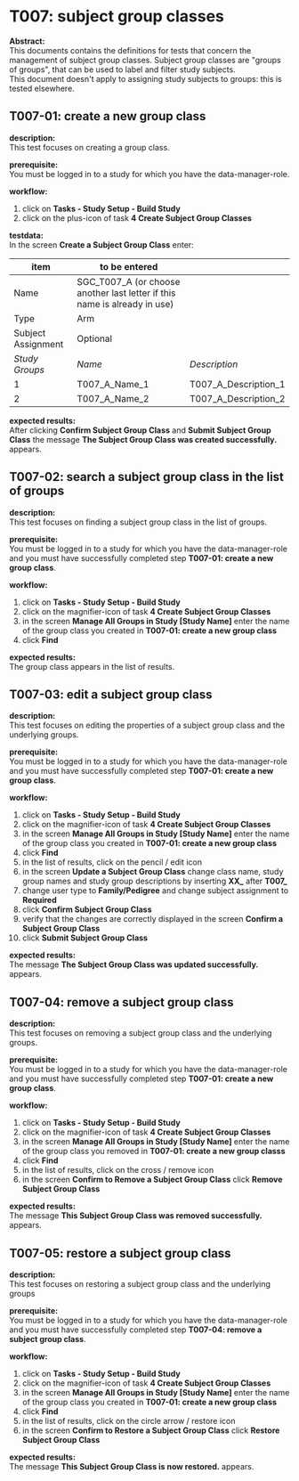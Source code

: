 # T007: subject group classes
**Abstract:**  
This documents contains the definitions for tests that concern the management of subject group classes. Subject group classes are "groups of groups", that can be used to label and filter study subjects.  
This document doesn't apply to assigning study subjects to groups: this is tested elsewhere.

## T007-01: create a new group class
**description:**  
This test focuses on creating a group class.

**prerequisite:**  
You must be logged in to a study for which you have the data-manager-role.

**workflow:**  
1. click on **Tasks - Study Setup - Build Study**
1. click on the plus-icon of task **4 Create Subject Group Classes**

**testdata:**  
In the screen **Create a Subject Group Class** enter:

| item | to be entered | | 
| -- | ----- | -- |
| Name | SGC_T007_A (or choose another last letter if this name is already in use) | |
| Type | Arm | | 
| Subject Assignment | Optional |  
| *Study Groups* | *Name* | *Description* |
| 1 | T007_A_Name_1 | T007_A_Description_1 |  
| 2 | T007_A_Name_2 | T007_A_Description_2 |  

**expected results:**  
After clicking **Confirm Subject Group Class** and **Submit Subject Group Class** the message **The Subject Group Class was created successfully.** appears.

## T007-02: search a subject group class in the list of groups  
**description:**  
This test focuses on finding a subject group class in the list of groups.

**prerequisite:**  
You must be logged in to a study for which you have the data-manager-role and you must have successfully completed step **T007-01: create a new group class**.  

**workflow:**  
1. click on **Tasks - Study Setup - Build Study**
1. click on the magnifier-icon of task **4 Create Subject Group Classes**
1. in the screen **Manage All Groups in Study [Study Name]** enter the name of the group class you created in **T007-01: create a new group class**
1. click **Find**

**expected results:**  
The group class appears in the list of results.  

## T007-03: edit a subject group class
**description:**  
This test focuses on editing the properties of a subject group class and the underlying groups.

**prerequisite:**  
You must be logged in to a study for which you have the data-manager-role and you must have successfully completed step **T007-01: create a new group class**.  

**workflow:**  
1. click on **Tasks - Study Setup - Build Study**
1. click on the magnifier-icon of task **4 Create Subject Group Classes**
1. in the screen **Manage All Groups in Study [Study Name]** enter the name of the group class you created in **T007-01: create a new group class**
1. click **Find**
1. in the list of results, click on the pencil / edit icon
1. in the screen **Update a Subject Group Class** change class name, study group names and study group descriptions by inserting **XX_** after **T007_**
1. change user type to **Family/Pedigree** and change subject assignment to **Required**
1. click **Confirm Subject Group Class**
1. verify that the changes are correctly displayed in the screen **Confirm a Subject Group Class**
1. click **Submit Subject Group Class**  

**expected results:**  
The message **The Subject Group Class was updated successfully.** appears.

## T007-04: remove a subject group class
**description:**  
This test focuses on removing a subject group class and the underlying groups.

**prerequisite:**  
You must be logged in to a study for which you have the data-manager-role and you must have successfully completed step **T007-01: create a new group class**.  

**workflow:**    
1. click on **Tasks - Study Setup - Build Study**
1. click on the magnifier-icon of task **4 Create Subject Group Classes**
1. in the screen **Manage All Groups in Study [Study Name]** enter the name of the group class you removed in **T007-01: create a new group classs**
1. click **Find**
1. in the list of results, click on the cross / remove icon
1. in the screen **Confirm to Remove a Subject Group Class** click **Remove Subject Group Class**

**expected results:**  
The message **This Subject Group Class was removed successfully.** appears.


## T007-05: restore a subject group class
**description:**  
This test focuses on restoring a subject group class and the underlying groups

**prerequisite:**  
You must be logged in to a study for which you have the data-manager-role and you must have successfully completed step **T007-04: remove a subject group class**.  

**workflow:**    
1. click on **Tasks - Study Setup - Build Study**
1. click on the magnifier-icon of task **4 Create Subject Group Classes**
1. in the screen **Manage All Groups in Study [Study Name]** enter the name of the group class you created in **T007-01: create a new group class**
1. click **Find**
1. in the list of results, click on the circle arrow / restore icon
1. in the screen **Confirm to Restore a Subject Group Class** click **Restore Subject Group Class**

**expected results:**  
The message **This Subject Group Class is now restored.** appears.

